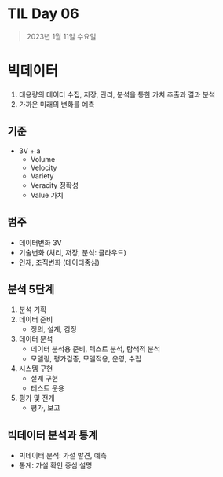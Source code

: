 # TIL Day 06

> 2023년 1월 11일 수요일

# 빅데이터
1. 대용량의 데이터 수집, 저장, 관리, 분석을 통한 가치 추출과 결과 분석
2. 가까운 미래의 변화를 예측

## 기준
- 3V + a
  - Volume
  - Velocity
  - Variety
  - Veracity 정확성
  - Value 가치

## 범주
- 데이터변화 3V
- 기술변화 (처리, 저장, 분석: 클라우드)
- 인재, 조직변화 (데이터중심)

## 분석 5단계
1. 분석 기획
2. 데이터 준비
    - 정의, 설계, 검정
3. 데이터 분석
    - 데이터 분석용 준비, 텍스트 분석, 탐색적 분석
    - 모델링, 평가검증, 모델적용, 운영, 수립
4. 시스템 구현
    - 설계 구현
    - 테스트 운용
5. 평가 및 전개
    - 평가, 보고

## 빅데이터 분석과 통계
- 빅데이터 분석: 가설 발견, 예측
- 통계: 가설 확인 중심 설명